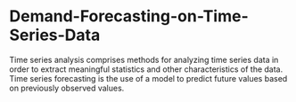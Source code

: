 # Demand-Forecasting-on-Time-Series-Data
Time series analysis comprises methods for analyzing time series data in order to extract meaningful statistics and other characteristics of the data. Time series forecasting is the use of a model to predict future values based on previously observed values.
